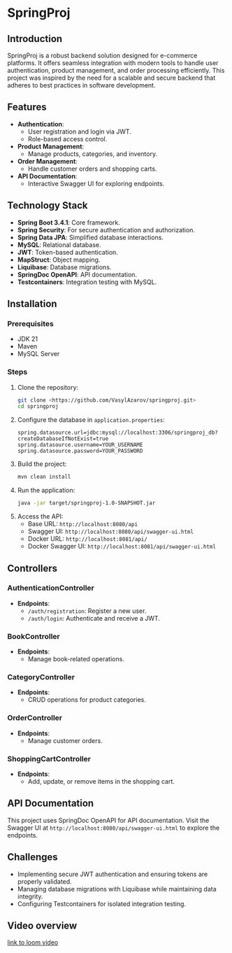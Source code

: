 # SpringProj

## Introduction
SpringProj is a robust backend solution designed for e-commerce platforms. It offers seamless integration with modern tools to handle user authentication, product management, and order processing efficiently. This project was inspired by the need for a scalable and secure backend that adheres to best practices in software development.

## Features
- **Authentication**:
    - User registration and login via JWT.
    - Role-based access control.
- **Product Management**:
    - Manage products, categories, and inventory.
- **Order Management**:
    - Handle customer orders and shopping carts.
- **API Documentation**:
    - Interactive Swagger UI for exploring endpoints.

## Technology Stack
- **Spring Boot 3.4.1**: Core framework.
- **Spring Security**: For secure authentication and authorization.
- **Spring Data JPA**: Simplified database interactions.
- **MySQL**: Relational database.
- **JWT**: Token-based authentication.
- **MapStruct**: Object mapping.
- **Liquibase**: Database migrations.
- **SpringDoc OpenAPI**: API documentation.
- **Testcontainers**: Integration testing with MySQL.

## Installation

### Prerequisites
- JDK 21
- Maven
- MySQL Server

### Steps
1. Clone the repository:
   ```bash
   git clone <https://github.com/VasylAzarov/springproj.git>
   cd springproj
   ```
2. Configure the database in `application.properties`:
   ```properties
   spring.datasource.url=jdbc:mysql://localhost:3306/springproj_db?createDatabaseIfNotExist=true
   spring.datasource.username=YOUR_USERNAME
   spring.datasource.password=YOUR_PASSWORD
   ```
3. Build the project:
   ```bash
   mvn clean install
   ```
4. Run the application:
   ```bash
   java -jar target/springproj-1.0-SNAPSHOT.jar
   ```
5. Access the API:
    - Base URL: `http://localhost:8080/api`
    - Swagger UI: `http://localhost:8080/api/swagger-ui.html`
    - Docker URL: `http://localhost:8081/api/`
    - Docker Swagger UI: `http://localhost:8081/api/swagger-ui.html`

## Controllers

### AuthenticationController
- **Endpoints**:
    - `/auth/registration`: Register a new user.
    - `/auth/login`: Authenticate and receive a JWT.

### BookController
- **Endpoints**:
    - Manage book-related operations.

### CategoryController
- **Endpoints**:
    - CRUD operations for product categories.

### OrderController
- **Endpoints**:
    - Manage customer orders.

### ShoppingCartController
- **Endpoints**:
    - Add, update, or remove items in the shopping cart.

## API Documentation
This project uses SpringDoc OpenAPI for API documentation. Visit the Swagger UI at `http://localhost:8080/api/swagger-ui.html` to explore the endpoints.

## Challenges
- Implementing secure JWT authentication and ensuring tokens are properly validated.
- Managing database migrations with Liquibase while maintaining data integrity.
- Configuring Testcontainers for isolated integration testing.

## Video overview
[link to loom video](https://www.loom.com/share/99573a9ff3fe4c54a6c9f1f227a0468a?sid=6e4874d7-3854-470e-8f5e-b139da6d9467)